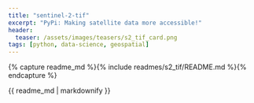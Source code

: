 ```yaml
---
title: "sentinel-2-tif"
excerpt: "PyPi: Making satellite data more accessible!"
header:
  teaser: /assets/images/teasers/s2_tif_card.png
tags: [python, data-science, geospatial]
---
```


{% capture readme_md %}{% include readmes/s2_tif/README.md %}{% endcapture %}
<div class="readme">
  {{ readme_md | markdownify }}
</div>
